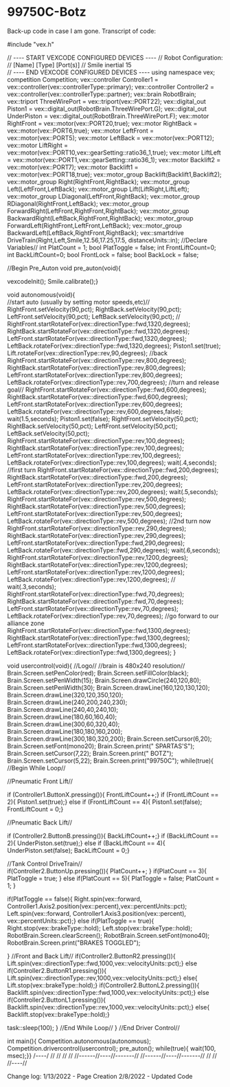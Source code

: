 # 99750C-Botz
Back-up code in case I am gone.
Transcript of code:

#include "vex.h"

// ---- START VEXCODE CONFIGURED DEVICES ----
// Robot Configuration:
// [Name]               [Type]        [Port(s)]
// Smile                inertial      15              
// ---- END VEXCODE CONFIGURED DEVICES ----
using namespace vex;
competition Competition;
vex::controller Controller1 = vex::controller(vex::controllerType::primary);
vex::controller Controller2 = vex::controller(vex::controllerType::partner);
vex::brain RobotBrain;
vex::triport ThreeWirePort = vex::triport(vex::PORT22);
vex::digital_out Piston1 = vex::digital_out(RobotBrain.ThreeWirePort.G);
vex::digital_out UnderPiston = vex::digital_out(RobotBrain.ThreeWirePort.F);
vex::motor RightFront = vex::motor(vex::PORT20,true);
vex::motor RightBack = vex::motor(vex::PORT6,true);
vex::motor LeftFront = vex::motor(vex::PORT5);
vex::motor LeftBack = vex::motor(vex::PORT12);
vex::motor LiftRight = vex::motor(vex::PORT10,vex::gearSetting::ratio36_1,true);
vex::motor LiftLeft = vex::motor(vex::PORT1,vex::gearSetting::ratio36_1);
vex::motor Backlift2 = vex::motor(vex::PORT7);
vex::motor Backlift1 = vex::motor(vex::PORT18,true);
vex::motor_group Backlift(Backlift1,Backlift2);
vex::motor_group Right(RightFront,RightBack);
vex::motor_group Left(LeftFront,LeftBack);
vex::motor_group Lift(LiftRight,LiftLeft);
vex::motor_group LDiagonal(LeftFront,RightBack);
vex::motor_group RDiagonal(RightFront,LeftBack);
vex::motor_group ForwardRight(LeftFront,RightFront,RightBack);
vex::motor_group BackwardRight(LeftBack,RightFront,RightBack);
vex::motor_group ForwardLeft(RightFront,LeftFront,LeftBack);
vex::motor_group BackwardLeft(LeftBack,RightFront,RightBack); 
vex::smartdrive DriveTrain(Right,Left,Smile,12.56,17.25,17.5, distanceUnits::in);
//Declare Variables//
int PlatCount = 1;
bool PlatToggle = false;
int FrontLiftCount=0;
int BackLiftCount=0;
bool FrontLock = false;
bool BackLock = false;


//Begin Pre_Auton
void pre_auton(void){

vexcodeInit();
Smile.calibrate();}

void autonomous(void){  
//start auto (usually by setting motor speeds,etc)//
RightFront.setVelocity(90,pct);
RightBack.setVelocity(90,pct);
LeftFront.setVelocity(90,pct);
LeftBack.setVelocity(90,pct); 
//
RightFront.startRotateFor(vex::directionType::fwd,1320,degrees);
RightBack.startRotateFor(vex::directionType::fwd,1320,degrees);
LeftFront.startRotateFor(vex::directionType::fwd,1320,degrees);
LeftBack.rotateFor(vex::directionType::fwd,1320,degrees);
Piston1.set(true);
Lift.rotateFor(vex::directionType::rev,90,degrees);
//back
RightFront.startRotateFor(vex::directionType::rev,800,degrees);
RightBack.startRotateFor(vex::directionType::rev,800,degrees);
LeftFront.startRotateFor(vex::directionType::rev,800,degrees);
LeftBack.rotateFor(vex::directionType::rev,700,degrees);
//turn and release goal//
RightFront.startRotateFor(vex::directionType::fwd,600,degrees);
RightBack.startRotateFor(vex::directionType::fwd,600,degrees);
LeftFront.startRotateFor(vex::directionType::rev,600,degrees);
LeftBack.rotateFor(vex::directionType::rev,600,degrees,false);
wait(1.5,seconds);
Piston1.set(false);
RightFront.setVelocity(50,pct);
RightBack.setVelocity(50,pct);
LeftFront.setVelocity(50,pct);
LeftBack.setVelocity(50,pct); 
RightFront.startRotateFor(vex::directionType::rev,100,degrees);
RightBack.startRotateFor(vex::directionType::rev,100,degrees);
LeftFront.startRotateFor(vex::directionType::rev,100,degrees);
LeftBack.rotateFor(vex::directionType::rev,100,degrees);
wait(.4,seconds);
//first turn
RightFront.startRotateFor(vex::directionType::fwd,200,degrees);
RightBack.startRotateFor(vex::directionType::fwd,200,degrees);
LeftFront.startRotateFor(vex::directionType::rev,200,degrees);
LeftBack.rotateFor(vex::directionType::rev,200,degrees);
wait(.5,seconds);
RightFront.startRotateFor(vex::directionType::rev,500,degrees);
RightBack.startRotateFor(vex::directionType::rev,500,degrees);
LeftFront.startRotateFor(vex::directionType::rev,500,degrees);
LeftBack.rotateFor(vex::directionType::rev,500,degrees);
//2nd turn now
RightFront.startRotateFor(vex::directionType::rev,290,degrees);
RightBack.startRotateFor(vex::directionType::rev,290,degrees);
LeftFront.startRotateFor(vex::directionType::fwd,290,degrees);
LeftBack.rotateFor(vex::directionType::fwd,290,degrees);
wait(.6,seconds);
RightFront.startRotateFor(vex::directionType::rev,1200,degrees);
RightBack.startRotateFor(vex::directionType::rev,1200,degrees);
LeftFront.startRotateFor(vex::directionType::rev,1200,degrees);
LeftBack.rotateFor(vex::directionType::rev,1200,degrees);
//
wait(.3,seconds);
RightFront.startRotateFor(vex::directionType::fwd,70,degrees);
RightBack.startRotateFor(vex::directionType::fwd,70,degrees);
LeftFront.startRotateFor(vex::directionType::rev,70,degrees);
LeftBack.rotateFor(vex::directionType::rev,70,degrees);
//go forward to our alliance zone
RightFront.startRotateFor(vex::directionType::fwd,1300,degrees);
RightBack.startRotateFor(vex::directionType::fwd,1300,degrees);
LeftFront.startRotateFor(vex::directionType::fwd,1300,degrees);
LeftBack.rotateFor(vex::directionType::fwd,1300,degrees);
}


void usercontrol(void){
//Logo//
//brain is 480x240 resolution//
Brain.Screen.setPenColor(red);
Brain.Screen.setFillColor(black);
Brain.Screen.setPenWidth(15);
Brain.Screen.drawCircle(240,120,80);
Brain.Screen.setPenWidth(30);
Brain.Screen.drawLine(160,120,130,120);
Brain.Screen.drawLine(320,120,350,120);
Brain.Screen.drawLine(240,200,240,230);
Brain.Screen.drawLine(240,40,240,10);
Brain.Screen.drawLine(180,60,160,40);
Brain.Screen.drawLine(300,60,320,40);
Brain.Screen.drawLine(180,180,160,200);
Brain.Screen.drawLine(300,180,320,200);
Brain.Screen.setCursor(6,20);
Brain.Screen.setFont(mono20);
Brain.Screen.print(" SPARTAS'S");
Brain.Screen.setCursor(7,22);
Brain.Screen.print(" BOTZ");
Brain.Screen.setCursor(5,22);
Brain.Screen.print("99750C");
while(true){
//Begin While Loop//

//Pneumatic Front Lift//

if (Controller1.ButtonX.pressing()){
FrontLiftCount++;}
if (FrontLiftCount == 2){
Piston1.set(true);}
else if (FrontLiftCount == 4){
Piston1.set(false);
FrontLiftCount = 0;}

//Pneumatic Back Lift//

if (Controller2.ButtonB.pressing()){
BackLiftCount++;}
if (BackLiftCount == 2){
UnderPiston.set(true);}
else if (BackLiftCount == 4){
UnderPiston.set(false);
BackLiftCount = 0;}

//Tank Control DriveTrain//  
if(Controller2.ButtonUp.pressing()){
      PlatCount++;
    }
    if(PlatCount == 3){
      PlatToggle = true;
    }
    else if(PlatCount == 5){
      PlatToggle = false;
      PlatCount = 1;
    }

if(PlatToggle == false){
Right.spin(vex::forward, Controller1.Axis2.position(vex::percent),vex::percentUnits::pct);
Left.spin(vex::forward, Controller1.Axis3.position(vex::percent), vex::percentUnits::pct);}
else if(PlatToggle == true){
  Right.stop(vex::brakeType::hold);
  Left.stop(vex::brakeType::hold);
  RobotBrain.Screen.clearScreen();
  RobotBrain.Screen.setFont(mono40);
  RobotBrain.Screen.print("BRAKES TOGGLED");
  
}
//Front and Back Lift//
if(Controller2.ButtonR2.pressing()){
Lift.spin(vex::directionType::fwd,1000,vex::velocityUnits::pct);}
else if(Controller2.ButtonR1.pressing()){  
Lift.spin(vex::directionType::rev,1000,vex::velocityUnits::pct);}
else{
Lift.stop(vex::brakeType::hold);}
if(Controller2.ButtonL2.pressing()){
Backlift.spin(vex::directionType::fwd,1000,vex::velocityUnits::pct);}
else if(Controller2.ButtonL1.pressing()){  
Backlift.spin(vex::directionType::rev,1000,vex::velocityUnits::pct);}
else{
Backlift.stop(vex::brakeType::hold);}


task::sleep(100);
} //End While Loop//
} //End Driver Control//

int main(){
Competition.autonomous(autonomous);
Competition.drivercontrol(usercontrol);
pre_auton();
while(true){
wait(100, msec);}}
        /*----*/
        //    //
        //    //
//------//----//-------//
//------//----//-------//
        //    //
        //----//

Change log: 1/13/2022 - Page Creation
            2/8/2022 - Updated Code
